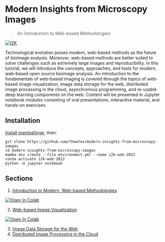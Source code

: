 # Modern Insights from Microscopy Images
> An Introduction to Web-based Methodologies


[![I2K](https://www.i2kconference.org/assets/images/banner-image.png)](https://www.i2kconference.org/)

Technological evolution poises modern, web-based methods as the future of bioimage
analysis. Moreover, web-based methods are better suited to solve challenges such as
extremely large images and reproducibility. In this tutorial, we will introduce the concepts,
approaches, and tools for modern, web-based open source bioimage analysis. An introduction
to the fundamentals of web-based imaging is covered through the topics of web-based image
visualization, image data storage for the web, distributed image processing in the cloud,
asynchronous programming, and re-usable deep learning components on the web. Content will
be presented in Jupyter notebook modules consisting of oral presentations, interactive material,
and hands-on exercises. 

## Installation

[Install mambaforge](https://github.com/conda-forge/miniforge), then:

```
git clone https://github.com/thewtex/modern-insights-from-microscopy-images
cd modern-insights-from-microscopy-images
mamba env create --file environment.yml --name i2k-web-2022
conda activate i2k-web-2022
python -m jupyter notebook
```

## Sections

1. [Introduction to Modern, Web-based Methodologies](./01_Introduction.ipynb)

<a href="https://colab.research.google.com/github/thewtex/modern-insights-from-microscopy-images/blob/master/01_Introduction.ipynb" target="_parent"><img src="https://colab.research.google.com/assets/colab-badge.svg" alt="Open In Colab"/></a>

2. [Web-based Image Visualization](./02_Visualization.ipynb)

<a href="https://colab.research.google.com/github/thewtex/modern-insights-from-microscopy-images/blob/master/02_Visualization.ipynb" target="_parent"><img src="https://colab.research.google.com/assets/colab-badge.svg" alt="Open In Colab"/></a>

3. [Image Data Storage for the Web](./03_Data_Storage.ipynb)
4. [Distributed Image Processing in the Cloud](./04_Distributed_Processing.ipynb)
